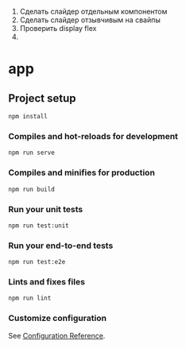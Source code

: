 
1. Сделать слайдер отдельным компонентом
2. Сделать слайдер отзывчивым на свайпы
3. Проверить display flex
4.

# app

## Project setup
```
npm install
```

### Compiles and hot-reloads for development
```
npm run serve
```

### Compiles and minifies for production
```
npm run build
```

### Run your unit tests
```
npm run test:unit
```

### Run your end-to-end tests
```
npm run test:e2e
```

### Lints and fixes files
```
npm run lint
```

### Customize configuration
See [Configuration Reference](https://cli.vuejs.org/config/).

<!--
cops: [
					{
						menuItemTitle: 'Полиция',
						title: 'Наряд ОМОН',
						numbers: '02',
						text: '',
						reason: ['Вооруженное ограбление', 'Убийство', 'Увидел негра'],
						path: { name: this.pathService, params: { id: '?id=01' } },
					},
					{
						menuItemTitle: 'Полиция',
						title: 'Наряд ОМОН',
						numbers: '02',
						text: '',
						reason: ['Вооруженное ограбление', 'Убийство', 'Увидел негра'],
						path: { name: this.pathService, params: { id: '?id=01' } },
					},
				],
				embassy: [
					{
						menuItemTitle: 'Посольство',
						title: 'Вызвать президента',
						numbers: '89000000000',
						text: 'Не надо....',
						reason: ['Терроризм', 'Политические вопросы', 'Не покормили котика'],
						path: { name: this.pathService, params: { id: '?id=01' } },
					},
					{
						menuItemTitle: 'Посольство',
						title: 'Вызвать президента',
						numbers: '89000000000',
						text: 'Не надо....',
						reason: ['Терроризм', 'Политические вопросы', 'Не покормили котика'],
						path: { name: this.pathService, params: { id: '?id=01' } },
					},
				],
				transport: [
					{
						menuItemTitle: 'Такси',
						title: 'Взывать таксисочку',
						numbers: '89153245623',
						text: 'Если вам нужно доехать туда, куда вам нужно доехать, то вам стоить закать то, что отвезет вас туда, куда вам нужно доехать!',
						reason: ['Терроризм', 'Политические вопросы', 'Не покормили котика'],
						path: { name: this.pathService, params: { id: '?id=01' } },
					},
					{
						menuItemTitle: 'Такси',
						title: 'Взывать таксисочку',
						numbers: '89153245623',
						text: 'Если вам нужно доехать туда, куда вам нужно доехать, то вам стоить закать то, что отвезет вас туда, куда вам нужно доехать!',
						reason: ['Терроризм', 'Политические вопросы', 'Не покормили котика'],
						path: { name: this.pathService, params: { id: '?id=01' } },
					},
				],
-->